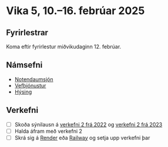 # Vika 5, 10.–16. febrúar 2025

## Fyrirlestrar

Koma eftir fyrirlestur miðvikudaginn 12. febrúar.

## Námsefni

- [Notendaumsjón](../namsefni/12.users/)
- [Vefþjónustur](../namsefni/13.vefthjonustur/)
- [Hýsing](../namsefni/14.hosting/)

## Verkefni

- [ ] Skoða sýnilausn á [verkefni 2 frá 2022](https://github.com/vefforritun/vef2-2022-v2-synilausn) og [verkefni 2 frá 2023](https://github.com/vefforritun/vef2-2023-v2-synilausn)
- [ ] Halda áfram með verkefni 2
- [ ] Skrá sig á [Render](https://render.com/) eða [Railway](https://railway.app/) og setja upp verkefni þar
